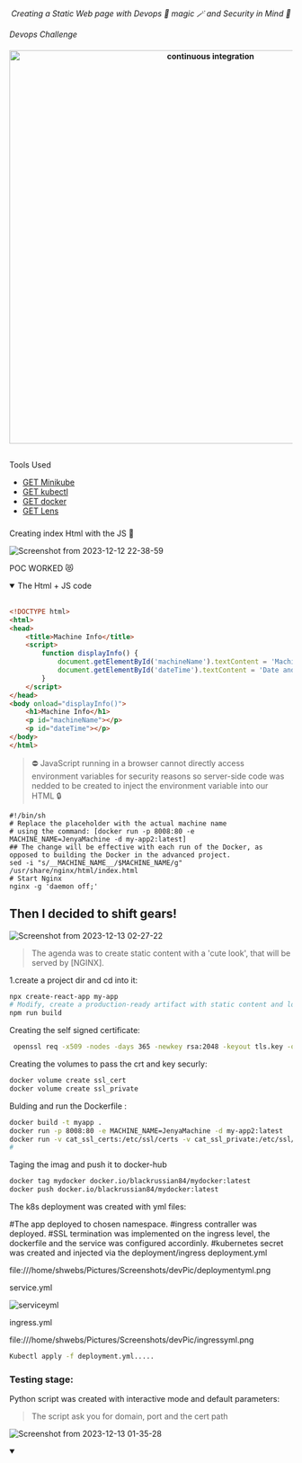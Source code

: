 <p align="center">
  <i align="center">Creating a Static Web page with Devops 🦸 magic 🪄 and Security in Mind 🚀</i>
</p>
<i align="center">Devops Challenge</i>

<h4 align="center">
    <img src="https://wallpapercave.com/uwp/uwp4109137.png" alt="continuous integration" style="height: 700px;">
  </a>
</h4>

  
## 
Tools Used  

- [GET Minikube](https://minikube.sigs.k8s.io/docs/start/)
- [GET kubectl](https://kubernetes.io/docs/tasks/tools/install-kubectl-linux/https://kubernetes.io/docs/tasks/tools/install-kubectl-linux/) 
- [GET docker](https://docs.docker.com/get-docker/)
- [GET Lens](https://k8slens.dev/) 


###
Creating index Html with the JS 🧞

 ![Screenshot from 2023-12-12 22-38-59](https://github.com/blackrussian84/Dcoya/assets/61284544/924156d6-4fa9-49ee-9cfb-d499d413c842)

 POC WORKED 😻

</details>
<details open>
<summary>
The Html + JS code
</summary> <br />

```html
<!DOCTYPE html>
<html>
<head>
    <title>Machine Info</title>
    <script>
        function displayInfo() {
            document.getElementById('machineName').textContent = 'Machine Name: ' + '__MACHINE_NAME__';
            document.getElementById('dateTime').textContent = 'Date and Time: ' + new Date();
        }
    </script>
</head>
<body onload="displayInfo()">
    <h1>Machine Info</h1>
    <p id="machineName"></p>
    <p id="dateTime"></p>
</body>
</html>
```

> ⛔ JavaScript running in a browser cannot directly access environment variables for security reasons so 
> server-side code was nedded to be created to inject the environment variable into our HTML 🔒

```shell
#!/bin/sh
# Replace the placeholder with the actual machine name
# using the command: [docker run -p 8008:80 -e MACHINE_NAME=JenyaMachine -d my-app2:latest]
## The change will be effective with each run of the Docker, as opposed to building the Docker in the advanced project. 
sed -i "s/__MACHINE_NAME__/$MACHINE_NAME/g" /usr/share/nginx/html/index.html
# Start Nginx
nginx -g 'daemon off;'
```


## Then I decided to shift gears!

![Screenshot from 2023-12-13 02-27-22](https://github.com/blackrussian84/Dcoya/assets/61284544/1e7141cd-7ff7-4ac6-a763-4c80f4f5a7be)


> The agenda was to create static content with a 'cute look',
> that will be served by [NGINX].


1.create a project dir and cd into it:
```bash
npx create-react-app my-app
# Modify, create a production-ready artifact with static content and logic, then pass it to the Nginx Dockerfile later on:
npm run build
```
Creating the self signed certificate:
```bash
 openssl req -x509 -nodes -days 365 -newkey rsa:2048 -keyout tls.key -out tls.crt -config openssl.cnf -extensions 'v3_req'
```
Creating the volumes to pass the crt and key securly:
```bash
docker volume create ssl_cert
docker volume create ssl_private
```
Bulding and run the Dockerfile :
```bash
docker build -t myapp .
docker run -p 8008:80 -e MACHINE_NAME=JenyaMachine -d my-app2:latest        # in the POC case above
docker run -v cat_ssl_certs:/etc/ssl/certs -v cat_ssl_private:/etc/ssl/private -d -it -p 443:443 cats:latest     #  secure way with mounted volumes
# 
```
Taging the imag and push it to docker-hub
```bash
docker tag mydocker docker.io/blackrussian84/mydocker:latest
docker push docker.io/blackrussian84/mydocker:latest
```

The k8s deployment was created with yml files:

#The app deployed to chosen namespace.
#ingress contraller was deployed.
#SSL termination was implemented on the ingress level, the dockerfile and the service was configured accordinly.
#kubernetes secret was created and injected via the deployment/ingress
deployment.yml

file:///home/shwebs/Pictures/Screenshots/devPic/deploymentyml.png

service.yml

![serviceyml](https://github.com/blackrussian84/Dcoya/assets/61284544/c4c35ebd-4032-4f9f-b168-afb135e70095)

ingress.yml

file:///home/shwebs/Pictures/Screenshots/devPic/ingressyml.png

```bash
Kubectl apply -f deployment.yml.....
```


### Testing stage:
Python script was created with interactive mode and default parameters:
> The script ask you for domain, port and the cert path

![Screenshot from 2023-12-13 01-35-28](https://github.com/blackrussian84/Dcoya/assets/61284544/4b4f1e80-4d68-4efa-9384-79501560f4ac)


</details>
<details open>
<summary>
</summary> <br />




